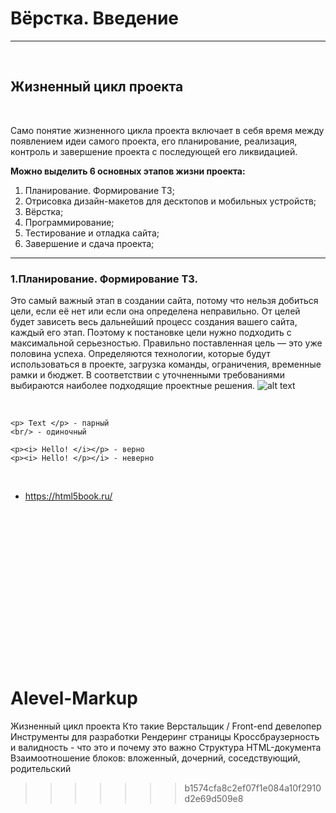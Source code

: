 # Вёрстка. Введение

***************************************
 

## Жизненный цикл проекта
 

Само  понятие  жизненного  цикла  проекта  включает  в  себя  время между  появлением  идеи  самого  проекта,  его  планирование,  реализация, контроль и завершение проекта с последующей его ликвидацией. 

**Можно выделить 6 основных этапов жизни проекта:**
1. Планирование. Формирование ТЗ;
2. Отрисовка дизайн-макетов для десктопов и мобильных устройств;
3. Вёрстка;
4. Программирование;
5. Тестирование и отладка сайта;
6. Завершение и сдача проекта;

----------

### 1.Планирование. Формирование ТЗ.


Это самый важный этап в создании сайта, потому что нельзя добиться цели, если её нет или если она определена неправильно. 
От целей будет зависеть весь дальнейший процесс создания вашего сайта, каждый его этап. Поэтому к постановке цели нужно подходить с максимальной серьезностью. Правильно поставленная цель — это уже половина успеха.
Определяются технологии, которые будут использоваться в проекте, загрузка команды, ограничения, временные рамки и бюджет. В соответствии с уточненными требованиями выбираются наиболее подходящие проектные решения.
![alt text](https://github.com/olgamaslovaolga/Alevel-Markup/blob/master/images/noTZ.jpg)
 

 

~~~~~~~~~~~~~~~~~~~~~~~~~~~~~~~~~~~~~~~~~~~~~~~~~~~~~~~~~~~~~~~~~~~~~~~~~~~~~~~~
<p> Text </p> - парный
<br/> - одиночный

<p><i> Hello! </i></p> - верно
<p><i> Hello! </p></i> - неверно
~~~~~~~~~~~~~~~~~~~~~~~~~~~~~~~~~~~~~~~~~~~~~~~~~~~~~~~~~~~~~~~~~~~~~~~~~~~~~~~~

 
-   <https://html5book.ru/>

 

 

 

 

 

 

 
=======
# Alevel-Markup
Жизненный цикл проекта
Кто такие Верстальщик / Front-end девелопер
Инструменты для разработки 
Рендеринг страницы
Кроссбраузерность и валидность - что это и почему это важно 
Структура HTML-документа
Взаимоотношение блоков: вложенный, дочерний, соседствующий, родительский
>>>>>>> b1574cfa8c2ef07f1e084a10f2910d2e69d509e8
